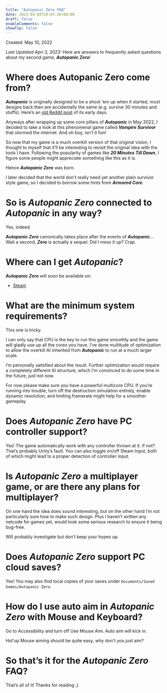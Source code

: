```yaml
---
title: "Autopanic Zero FAQ"
date: 2023-04-02T19:07:26+08:00
draft: false
enableComments: false
showTip: false
---
```


Created: May 10, 2022

*Last Updated Apri 3, 2023:* Here are answers to frequently asked questions about my second game, ***Autopanic Zero***!

# Where does **Autopanic Zero** come from?

***Autopanic*** is originally designed to be a shoot ‘em up when it started, most designs back then are accidentally the same (e.g. survive 30 minutes and stuffs). Here’s an [old Reddit post](https://www.reddit.com/r/Unity3D/comments/fwgt8o/day_7_in_my_twin_stick_shooter_attempt/) of its early days.

Anyways after wrapping up some core pillars of ***Autopanic*** in May 2022, I decided to take a look at this phenomenal game called ***Vampire Survivor*** that stormed the internet. And oh boy, isn’t it fun!

So now that my game is a much overkill version of that original vision, I thought to myself that it’ll be interesting to revisit the original idea with the tools I have. Following the popularity of games like ***20 Minutes Till Dawn***, I figure some people might appreciate something like this as it is.

Hence ***Autopanic Zero*** was born.

I later decided that the world don't really need yet another plain survivor style game, so I decided to borrow some hints from ***Armored Core***.

# So is ***Autopanic Zero*** connected to ***Autopanic*** in any way?

Yes, indeed.

***Autopanic Zero*** canonically takes place after the events of ***Autopanic***… Wait a second, ***Zero*** is actually a sequel. Did I mess it up? Crap.

# Where can I get *Autopanic*?

***Autopanic Zero*** will soon be available on:

- [Steam](https://store.steampowered.com/app/1423670/)

<!-- # Now that *Autopanic Zero* is out, what's next?

Still polishing up ***Autopanic***, should be releasing very soon. -->

<!-- # Will *Autopanic Zero* be receiving extra content updates?

I’d like to do so as long as I’m financially available! I find making Autopanic Zero to be a fun side project to test out designs and even contributes retroactively towards ***Autopanic***'s development. But I’m super broke now so I need to polish up and release ***Autopanic*** as soon as possible first.

If you’d like to support development of extra content, please consider buying the DLC. But please only purchase it if you find yourself comfortable supporting the content as it is now.

I’ll also make the project open source whenever I can no longer update it. -->

# What are the minimum system requirements?

This one is tricky.

I can only say that CPU is the key to run this game smoothly and the game will gladly use up all the cores you have. I’ve done multitude of optimization to allow the overkill AI inherited from ***Autopanic*** to run at a much larger scale.

I’m personally satisfied about the result. Further optimization would require a completely different AI structure, which I’m convinced to do some time in the future, just not now.

For now please make sure you have a powerful multicore CPU. If you’re running into trouble, turn off the destruction simulation entirely, enable dynamic resolution, and limiting framerate might help for a smoother gameplay.

# Does *Autopanic Zero* have PC controller support?

Yes! The game automatically work with any controller thrown at it. If not? That’s probably Unity’s fault. You can also toggle on/off Steam Input, both of which might lead to a proper detection of controller input.

# Is *Autopanic Zero* a multiplayer game, or are there any plans for multiplayer?

On one hand the idea does sound interesting, but on the other hand I’m not particularly sure how to make such design. Plus I haven’t written any netcode for games yet, would took some serious research to ensure it being bug-free.

Will probably investigate but don’t keep your hopes up.

# Does *Autopanic Zero* support PC cloud saves?

Yes! You may also find local copies of your saves under `Documents/Saved Games/Autopanic Zero`.

<!-- # I ran into a technical issue with the game. What should I do?

If you need technical support, please have a look in [Autopanic Zero Tech Fixes]({{< ref "/tech-fixes/autopanic-zero" >}}). If the problem still hasn't been resolved, you can find help in [Autopanic Steam Technical Support forum](https://steamcommunity.com/app/1423670/discussions/1/) or in the official Discord server `#autopanic-tech-support` channel, which should help get you sorted. -->


# How do I use auto aim in *Autopanic Zero* with Mouse and Keyboard?

Go to Accessibility and turn off Use Mouse Aim. Auto aim will kick in.

Hol'up Mouse aiming should be quite easy, why don't you just aim?

# So that’s it for the *Autopanic Zero* FAQ?

That’s all of it! Thanks for reading ;)